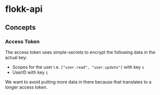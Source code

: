 flokk-api
=========

Concepts
--------

### Access Token

The access token uses simple-secrets to encrypt the following data in the actual key:

* Scopes for the user i.e. `["user.read", "user.update"]` with key `s`
* UserID with key `i`

We want to avoid putting more data in there because that translates to a longer access token.
